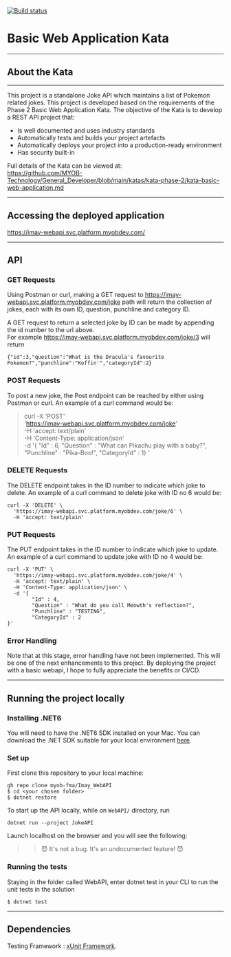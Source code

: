 [![Build status](https://badge.buildkite.com/4cbb00adb8bbd7cd0ad50b0a4af870ccba825dd73a6110bdd7.svg)](https://buildkite.com/myob/imay-webapi)

# Basic Web Application Kata
___
## About the Kata

---
This project is a standalone Joke API which maintains a list of Pokemon related jokes. 
This project is developed based on the requirements of the Phase 2 Basic Web Application Kata.
The objective of the Kata is to develop a REST API project that:

* Is well documented and uses industry standards
* Automatically tests and builds your project artefacts
* Automatically deploys your project into a production-ready environment
* Has security built-in

Full details of the Kata can be viewed at:</br>
https://github.com/MYOB-Technology/General_Developer/blob/main/katas/kata-phase-2/kata-basic-web-application.md

---
## Accessing the deployed application

https://imay-webapi.svc.platform.myobdev.com/

---
## API 
### GET Requests
Using Postman or curl, making a GET request to https://imay-webapi.svc.platform.myobdev.com/joke path will return the collection of jokes, each with its own ID, question, punchline and category ID. 

A GET request to return a selected joke by ID can be made by appending the id number to the url above. </br>
For example https://imay-webapi.svc.platform.myobdev.com/joke/3 will return
```
{"id":3,"question":"What is the Dracula's favourite Pokemon?","punchline":"Koffin'","categoryId":2}
```
### POST Requests
To post a new joke, the Post endpoint can be reached by either using Postman or curl.
An example of a curl command would be:

>curl -X 'POST' \
'https://imay-webapi.svc.platform.myobdev.com/joke' \
-H 'accept: text/plain' \
-H 'Content-Type: application/json' \
-d '{
"Id" : 6,
"Question" : "What can Pikachu play with a baby?",
"Punchline" : "Pika-Boo!",
"CategoryId" : 1}
'

### DELETE Requests

The DELETE endpoint takes in the ID number to indicate which joke to delete.
An example of a curl command to delete joke with ID no 6 would be:
```
curl -X 'DELETE' \
  'https://imay-webapi.svc.platform.myobdev.com/joke/6' \
  -H 'accept: text/plain'
```

### PUT Requests
The PUT endpoint takes in the ID number to indicate which joke to update.
An example of a curl command to update joke with ID no 4 would be:

```
curl -X 'PUT' \
  'https://imay-webapi.svc.platform.myobdev.com/joke/4' \
  -H 'accept: text/plain' \
  -H 'Content-Type: application/json' \
  -d '{
        "Id" : 4,
        "Question" : "What do you call Meowth's reflection?",
        "Punchline" : "TESTING",
        "CategoryId" : 2
}'
```


### Error Handling
Note that at this stage, error handling have not been implemented. This will be one of the next enhancements to this project. By deploying the project with a basic webapi, I hope to fully appreciate the benefits or CI/CD.

---
## Running the project locally

### Installing .NET6
You will need to have the .NET6 SDK installed on your Mac.
You can download the .NET SDK suitable for your local environment [here](https://learn.microsoft.com/en-us/dotnet/core/install/).

### Set up

First clone this repository to your local machine:
```
gh repo clone myob-fma/Imay_WebAPI
$ cd <your chosen folder>
$ dotnet restore
```

To start up the API locally,  while on  `WebAPI/` directory, run
```
dotnet run --project JokeAPI
```
Launch localhost on the browser and you will see the following:

>>😈 It's not a bug. It's an undocumented feature! 😈


### Running the tests
Staying in the folder called WebAPI, enter dotnet test in your CLI to run the unit tests in the solution

```
$ dotnet test
```
___
## Dependencies

Testing Framework : [xUnit Framework](https://xunit.net/).
